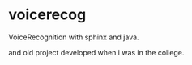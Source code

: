 voicerecog
==========

VoiceRecognition with sphinx and java.

and old project developed when i was in the college.
